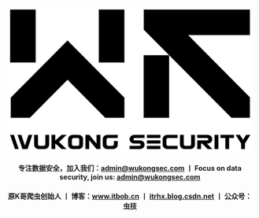 <div align="center">
  <a href="https://wukongsec.com/" target="_blank" rel="noopener noreferrer">
    <img width="500px" src="../static/img/logo_b.png" alt="logo">
  </a>
  <br>
  
  #### 专注数据安全，加入我们：admin@wukongsec.com 丨 Focus on data security, join us: admin@wukongsec.com
  #### 原K哥爬虫创始人 丨 博客：www.itbob.cn 丨 [itrhx.blog.csdn.net](https://itrhx.blog.csdn.net/) 丨 公众号：虫技
</div>
